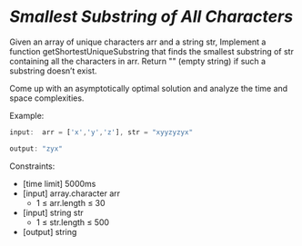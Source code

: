 # *Smallest Substring of All Characters*

Given an array of unique characters arr and a string str,
Implement a function getShortestUniqueSubstring that finds the smallest
substring of str containing all the characters in arr. Return "" (empty
string) if such a substring doesn’t exist.

Come up with an asymptotically optimal solution and analyze the time and space complexities.

Example:

```js
input:  arr = ['x','y','z'], str = "xyyzyzyx"

output: "zyx"
```

Constraints:

* [time limit] 5000ms
* [input] array.character arr
  * 1 ≤ arr.length ≤ 30
* [input] string str
  * 1 ≤ str.length ≤ 500
* [output] string
